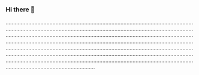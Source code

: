 ### Hi there 👋

...............................................................................................................................................................................................................................................................................................................................................................................................................................................................................................................................................................................................................................................................................................................................................................................................................................................................................................................................................................
